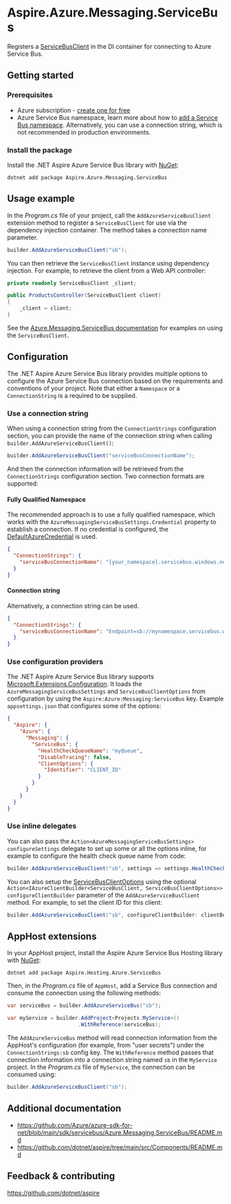 # Aspire.Azure.Messaging.ServiceBus

Registers a [ServiceBusClient](https://learn.microsoft.com/dotnet/api/azure.messaging.servicebus.servicebusclient) in the DI container for connecting to Azure Service Bus.

## Getting started

### Prerequisites

- Azure subscription - [create one for free](https://azure.microsoft.com/free/)
- Azure Service Bus namespace, learn more about how to [add a Service Bus namespace](https://learn.microsoft.com/azure/service-bus-messaging/service-bus-dotnet-get-started-with-queues?#create-a-namespace-in-the-azure-portal). Alternatively, you can use a connection string, which is not recommended in production environments.

### Install the package

Install the .NET Aspire Azure Service Bus library with [NuGet](https://www.nuget.org):

```dotnetcli
dotnet add package Aspire.Azure.Messaging.ServiceBus
```

## Usage example

In the _Program.cs_ file of your project, call the `AddAzureServiceBusClient` extension method to register a `ServiceBusClient` for use via the dependency injection container. The method takes a connection name parameter.

```csharp
builder.AddAzureServiceBusClient("sb");
```

You can then retrieve the `ServiceBusClient` instance using dependency injection. For example, to retrieve the client from a Web API controller:

```csharp
private readonly ServiceBusClient _client;

public ProductsController(ServiceBusClient client)
{
    _client = client;
}
```

See the [Azure.Messaging.ServiceBus documentation](https://github.com/Azure/azure-sdk-for-net/blob/main/sdk/servicebus/Azure.Messaging.ServiceBus/README.md) for examples on using the `ServiceBusClient`.

## Configuration

The .NET Aspire Azure Service Bus library provides multiple options to configure the Azure Service Bus connection based on the requirements and conventions of your project. Note that either a `Namespace` or a `ConnectionString` is a required to be supplied.

### Use a connection string

When using a connection string from the `ConnectionStrings` configuration section, you can provide the name of the connection string when calling `builder.AddAzureServiceBusClient()`:

```csharp
builder.AddAzureServiceBusClient("serviceBusConnectionName");
```

And then the connection information will be retrieved from the `ConnectionStrings` configuration section. Two connection formats are supported:

#### Fully Qualified Namespace

The recommended approach is to use a fully qualified namespace, which works with the `AzureMessagingServiceBusSettings.Credential` property to establish a connection. If no credential is configured, the [DefaultAzureCredential](https://learn.microsoft.com/dotnet/api/azure.identity.defaultazurecredential) is used.

```json
{
  "ConnectionStrings": {
    "serviceBusConnectionName": "{your_namespace}.servicebus.windows.net"
  }
}
```

#### Connection string

Alternatively, a connection string can be used.

```json
{
  "ConnectionStrings": {
    "serviceBusConnectionName": "Endpoint=sb://mynamespace.servicebus.windows.net/;SharedAccessKeyName=accesskeyname;SharedAccessKey=accesskey"
  }
}
```

### Use configuration providers

The .NET Aspire Azure Service Bus library supports [Microsoft.Extensions.Configuration](https://learn.microsoft.com/dotnet/api/microsoft.extensions.configuration). It loads the `AzureMessagingServiceBusSettings` and `ServiceBusClientOptions` from configuration by using the `Aspire:Azure:Messaging:ServiceBus` key. Example `appsettings.json` that configures some of the options:

```json
{
  "Aspire": {
    "Azure": {
      "Messaging": {
        "ServiceBus": {
          "HealthCheckQueueName": "myQueue",
          "DisableTracing": false,
          "ClientOptions": {
            "Identifier": "CLIENT_ID"
          }
        }
      }
    }
  }
}
```

### Use inline delegates

You can also pass the `Action<AzureMessagingServiceBusSettings> configureSettings` delegate to set up some or all the options inline, for example to configure the health check queue name from code:

```csharp
builder.AddAzureServiceBusClient("sb", settings => settings.HealthCheckQueueName = "myQueue");
```

You can also setup the [ServiceBusClientOptions](https://learn.microsoft.com/dotnet/api/azure.messaging.servicebus.servicebusclientoptions) using the optional `Action<IAzureClientBuilder<ServiceBusClient, ServiceBusClientOptions>> configureClientBuilder` parameter of the `AddAzureServiceBusClient` method. For example, to set the client ID for this client:

```csharp
builder.AddAzureServiceBusClient("sb", configureClientBuilder: clientBuilder => clientBuilder.ConfigureOptions(options => options.Identifier = "CLIENT_ID"));
```

## AppHost extensions

In your AppHost project, install the Aspire Azure Service Bus Hosting library with [NuGet](https://www.nuget.org):

```dotnetcli
dotnet add package Aspire.Hosting.Azure.ServiceBus
```

Then, in the _Program.cs_ file of `AppHost`, add a Service Bus connection and consume the connection using the following methods:

```csharp
var serviceBus = builder.AddAzureServiceBus("sb");

var myService = builder.AddProject<Projects.MyService>()
                       .WithReference(serviceBus);
```

The `AddAzureServiceBus` method will read connection information from the AppHost's configuration (for example, from "user secrets") under the `ConnectionStrings:sb` config key. The `WithReference` method passes that connection information into a connection string named `sb` in the `MyService` project. In the _Program.cs_ file of `MyService`, the connection can be consumed using:

```csharp
builder.AddAzureServiceBusClient("sb");
```

## Additional documentation

* https://github.com/Azure/azure-sdk-for-net/blob/main/sdk/servicebus/Azure.Messaging.ServiceBus/README.md
* https://github.com/dotnet/aspire/tree/main/src/Components/README.md

## Feedback & contributing

https://github.com/dotnet/aspire
